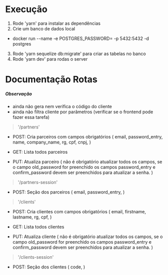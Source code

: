# Execução

1. Rode 'yarn' para instalar as dependências
2. Crie um banco de dados local
  - docker run --name <name> -e POSTGRES_PASSWORD=<password> -p 5432:5432 -d postgres
3. Rode 'yarn sequelize db:migrate' para criar as tabelas no banco
4. Rode 'yarn dev' para rodas o server

# Documentação Rotas

##### Observação
- ainda não gera nem verifica o código do cliente
- ainda não filtra cliente por parâmetros (verificar se o frontend pode fazer essa tarefa)

> '/partners'
- POST: Cria parceiros com campos obrigatórios (
    email,
    password_entry,
    name,
    company_name,
    rg,
    cpf,
    cnpj,
)

- GET: Lista todos parceiros

- PUT: Atualiza parceiro (
    não é obrigatório atualizar todos os campos,
    se o campo old_password for preenchido os campos
    password_entry e confirm_password devem ser preenchidos
    para atualizar a senha.
)

> '/partners-session'
- POST: Seção dos parceiros (
    email,
    password_entry,
)

> '/clients'
- POST: Cria clientes com campos obrigatórios (
    email,
    firstname,
    lastname,
    rg,
    cpf,
)

- GET: Lista todos clientes

- PUT: Atualiza cliente (
    não é obrigatório atualizar todos os campos,
    se o campo old_password for preenchido os campos
    password_entry e confirm_password devem ser preenchidos
    para atualizar a senha.
)

> '/clients-session'
- POST: Seção dos clientes (
    code,
)
